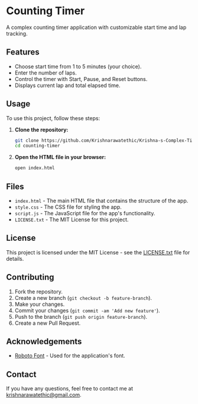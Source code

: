# Counting Timer

A complex counting timer application with customizable start time and lap tracking.

## Features

- Choose start time from 1 to 5 minutes (your choice).
- Enter the number of laps.
- Control the timer with Start, Pause, and Reset buttons.
- Displays current lap and total elapsed time.

## Usage

To use this project, follow these steps:

1. **Clone the repository:**
    ```sh
    git clone https://github.com/Krishnarawatethic/Krishna-s-Complex-Timer.git
    cd counting-timer
    ```

2. **Open the HTML file in your browser:**
    ```sh
    open index.html
    ```

## Files

- `index.html` - The main HTML file that contains the structure of the app.
- `style.css` - The CSS file for styling the app.
- `script.js` - The JavaScript file for the app's functionality.
- `LICENSE.txt` - The MIT License for this project.

## License

This project is licensed under the MIT License - see the [LICENSE.txt](LICENSE.txt) file for details.

## Contributing

1. Fork the repository.
2. Create a new branch (`git checkout -b feature-branch`).
3. Make your changes.
4. Commit your changes (`git commit -am 'Add new feature'`).
5. Push to the branch (`git push origin feature-branch`).
6. Create a new Pull Request.

## Acknowledgements

- [Roboto Font](https://fonts.google.com/specimen/Roboto) - Used for the application's font.

## Contact

If you have any questions, feel free to contact me at krishnarawatethic@gmail.com.
